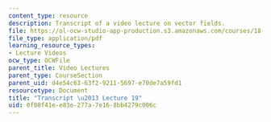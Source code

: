 ```yaml
---
content_type: resource
description: Transcript of a video lecture on vector fields.
file: https://ol-ocw-studio-app-production.s3.amazonaws.com/courses/18-02-multivariable-calculus-fall-2007/0f08f41ee83e277a7e168bb4279c006c_18_022007L19.pdf
file_type: application/pdf
learning_resource_types:
- Lecture Videos
ocw_type: OCWFile
parent_title: Video Lectures
parent_type: CourseSection
parent_uid: d4e54c63-63f2-9211-5697-e70de7a59fd1
resourcetype: Document
title: "Transcript \u2013 Lecture 19"
uid: 0f08f41e-e83e-277a-7e16-8bb4279c006c
---
```

